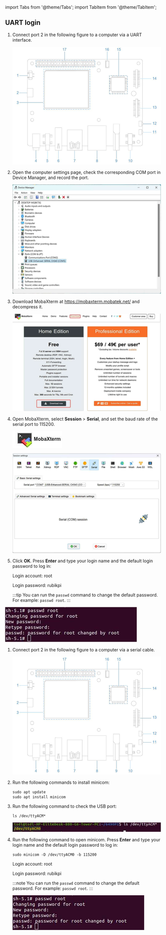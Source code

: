 import Tabs from '@theme/Tabs';
import TabItem from '@theme/TabItem';

## UART login

<Tabs>
<TabItem value="windows" label="Windows">

1. Connect port 2 in the following figure to a computer via a UART interface.

   ![](img/image-44.jpg)

2. Open the computer settings page, check the corresponding COM port in Device Manager, and record the port.

   ![](img/image-47.jpg)

3) Download MobaXterm at https://mobaxterm.mobatek.net/ and decompress it.

   ![](img/image-49.jpg)

4) Open MobaXterm, select **Session** > **Serial**, and set the baud rate of the serial port to 115200.

   ![](img/image-48.jpg)

   ![](img/image-42.jpg)

5. Click **OK**. Press **Enter** and type your login name and the default login password to log in:

   <p>Login account: root</p>
   <p>Login password: rubikpi</p>
   
   :::tip
   You can run the `passwd` command to change the default password. For example: `passwd root`.
   :::

  ![](img/image-43.jpg)

</TabItem>
<TabItem value="ubuntu" label="Ubuntu">

1. Connect port 2 in the following figure to a computer via a serial cable.

   ![](img/image-41.jpg)

2. Run the following commands to install minicom:

   ```shell
   sudo apt update  
   sudo apt install minicom
   ```

3) Run the following command to check the USB port:

   ```shell
   ls /dev/ttyACM*
   ```

    ![](img/image-69.jpg)

4. Run the following command to open minicom. Press **Enter** and type your login name and the default login password to log in:

   ```shell
   sudo minicom -D /dev/ttyACM0 -b 115200
   ```

   <p>Login account: root</p>
   Login password: rubikpi

   :::note
   You can run the `passwd` command to change the default password. For example: `passwd root`.
   :::

    ![](img/image-67.jpg)

</TabItem>
</Tabs>
